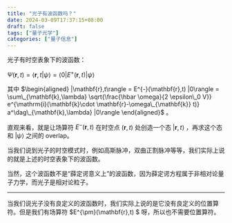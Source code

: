 ```yaml
---
title: "光子有波函数吗？"
date: 2024-03-09T17:37:15+08:00
draft: false
tags: ["量子光学"]
categories: ["量子信息"]
---
```


光子有时空表象下的波函数：

$\Psi(\mathbf{r},t)=\langle \mathbf{r},t|\psi\rangle=\langle 0 |E^{+}(\mathbf{r},t)|\psi\rangle$ 

其中 $\begin{aligned} |\mathbf{r},t\rangle = E^{-}(\mathbf{r},t) |0\rangle = \sum\_{\mathbf{k},\lambda} \sqrt{\frac{\hbar \omega}{2 \epsilon\_0 V}} e^{\mathrm{i}(\mathbf{k}\cdot \mathbf{r}-\omega\_{\mathbf{k}} t)} a^\dag\_{\mathbf{k},\lambda} |0\rangle \end{aligned}$ 。

直观来看，就是让场算符 $E^{-}(\mathbf{r},t)$ 在时空点 $(\mathbf{r},t)$ 处创造一个态 $|\mathbf{r},t\rangle$ ，再求这个态和 $|\psi\rangle$ 之间的 overlap。

当我们说到光子的时空模式时，例如高斯脉冲，双曲正割脉冲等等，我们实际上说的就是上述的时空表象下的波函数。

当然，这个波函数不是“薛定谔意义上”的波函数，因为薛定谔方程属于非相对论量子力学，而光子是相对论粒子。



---

当我们说光子没有良定义的波函数时，我们实际上说的是它没有良定义的位置算符。但是我们有场算符 $E^{\pm}(\mathbf{r},t) $ 呀，所以也不需要位置算符。

